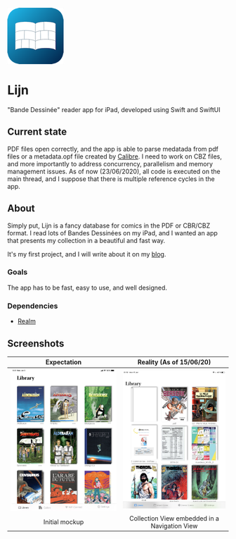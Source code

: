 ![](icon.png)

# Lijn
"Bande Dessinée" reader app for iPad, developed using Swift and SwiftUI

## Current state

PDF files open correctly, and the app is able to parse medatada from pdf files or a metadata.opf file created by [Calibre](https://calibre-ebook.com/).
I need to work on CBZ files, and more importantly to address concurrency, parallelism and memory management issues. As of now (23/06/2020), all code is executed on the main thread, and I suppose that there is multiple reference cycles in the app.

## About

Simply put, Lijn is a fancy database for comics in the PDF or CBR/CBZ format. I read lots of Bandes Dessinées on my iPad, and I wanted an app that presents my collection in a beautiful and fast way.

It's my first project, and I will write about it on my [blog](https://bengrina.github.io).

### Goals

The app has to be fast, easy to use, and well designed.

### Dependencies

- [Realm](https://realm.io/)

## Screenshots

Expectation             |  Reality (As of 15/06/20)
:-------------------------:|:-------------------------:
![Expectation](Screenshots/expectation.jpg)  |  ![Reality](Screenshots/reality.jpeg)
Initial mockup | Collection View embedded in a Navigation View
